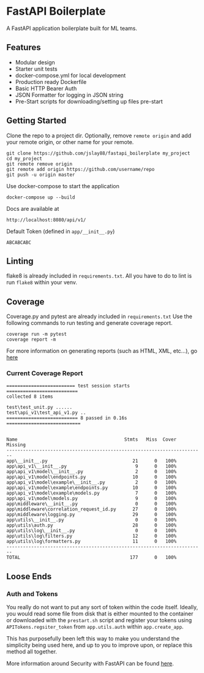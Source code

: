 # FastAPI Boilerplate
A FastAPI application boilerplate built for ML teams.

## Features
* Modular design
* Starter unit tests
* docker-compose.yml for local development
* Production ready Dockerfile
* Basic HTTP Bearer Auth
* JSON Formatter for logging in JSON string
* Pre-Start scripts for downloading/setting up files pre-start


## Getting Started
Clone the repo to a project dir.
Optionally, remove `remote origin` and add your remote origin, or other name for your remote.

    git clone https://github.com/jslay88/fastapi_boilerplate my_project
    cd my_project
    git remote remove origin
    git remote add origin https://github.com/username/repo
    git push -u origin master
    
Use docker-compose to start the application

    docker-compose up --build
    
Docs are available at
    
    http://localhost:8080/api/v1/
    
Default Token (defined in `app/__init__.py`)

    ABCABCABC

## Linting
flake8 is already included in `requirements.txt`.
All you have to do to lint is run `flake8` within your venv.

## Coverage
Coverage.py and pytest are already included in `requirements.txt`
Use the following commands to run testing and generate coverage report.

    coverage run -m pytest
    coverage report -m

For more information on generating reports (such as HTML, XML, etc...), go
[here](https://coverage.readthedocs.io/en/coverage-5.2/cmd.html#reporting)

### Current Coverage Report
    ========================= test session starts ==========================
    collected 8 items                                                                                                                               
    
    test\test_unit.py ......
    test\api_v1\test_api_v1.py ..
    ========================== 8 passed in 0.16s ===========================


    Name                                       Stmts   Miss  Cover   Missing
    ------------------------------------------------------------------------
    app\__init__.py                               21      0   100%
    app\api_v1\__init__.py                         9      0   100%
    app\api_v1\model\__init__.py                   2      0   100%
    app\api_v1\model\endpoints.py                 10      0   100%
    app\api_v1\model\example\__init__.py           2      0   100%
    app\api_v1\model\example\endpoints.py         10      0   100%
    app\api_v1\model\example\models.py             7      0   100%
    app\api_v1\model\models.py                     9      0   100%
    app\middleware\__init__.py                     0      0   100%
    app\middleware\correlation_request_id.py      27      0   100%
    app\middleware\logging.py                     29      0   100%
    app\utils\__init__.py                          0      0   100%
    app\utils\auth.py                             28      0   100%
    app\utils\log\__init__.py                      0      0   100%
    app\utils\log\filters.py                      12      0   100%
    app\utils\log\formatters.py                   11      0   100%
    ------------------------------------------------------------------------
    TOTAL                                        177      0   100%

## Loose Ends
### Auth and Tokens
You really do not want to put any sort of token within the code itself.
Ideally, you would read some file from disk that is either mounted to 
the container or downloaded with the `prestart.sh` script and 
register your tokens using `APITokens.regsiter_token` from `app.utils.auth` 
within `app.create_app`. 

This has purposefully been left this way to make you understand the simplicity 
being used here, and up to you to improve upon, or replace this method all together.

More information around Security with FastAPI can be found 
[here](https://fastapi.tiangolo.com/tutorial/security/).
